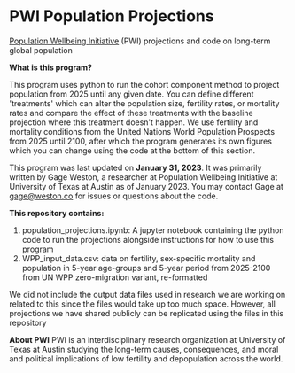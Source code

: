 # PWI Population Projections

[Population Wellbeing Initiative]([url](https://sites.utexas.edu/pwi/)) (PWI) projections and code on long-term global population

**What is this program?**

This program uses python to run the cohort component method to project population from 2025 until any given date. You can define different 'treatments' which can alter the population size, fertility rates, or mortality rates and compare the effect of these treatments with the baseline projection where this treatment doesn't happen. We use fertility and mortality conditions from the United Nations World Population Prospects from 2025 until 2100, after which the program generates its own figures which you can change using the code at the bottom of this section.

This program was last updated on **January 31, 2023**. It was primarily written by Gage Weston, a researcher at Population Wellbeing Initiative at University of Texas at Austin as of January 2023. You may contact Gage at gage@weston.co for issues or questions about the code.

**This repository contains:**
1. population_projections.ipynb: A jupyter notebook containing the python code to run the projections alongside instructions for how to use this program
2. WPP_input_data.csv: data on fertility, sex-specific mortality and population in 5-year age-groups and 5-year period from 2025-2100 from UN WPP zero-migration variant, re-formatted 

We did not include the output data files used in research we are working on related to this since the files would take up too much space. However, all projections we have shared publicly can be replicated using the files in this repository

**About PWI**
PWI is an interdisciplinary research organization at University of Texas at Austin studying the long-term causes, consequences, and moral and political implications of low fertility and depopulation across the world.
